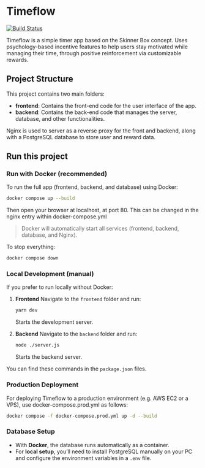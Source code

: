 # Timeflow
[![Build Status](https://github.com/Balaguru4580/TimeFlow/actions/workflows/docker-image.yml/badge.svg?branch=master)](https://github.com/Balaguru4580/TimeFlow/actions/workflows/docker-image.yml)

Timeflow is a simple timer app based on the Skinner Box concept. Uses psychology-based incentive features to help users stay motivated while managing their time, through positive reinforcement via customizable rewards.

## Project Structure

This project contains two main folders:

* **frontend**: Contains the front-end code for the user interface of the app.
* **backend**: Contains the back-end code that manages the server, database, and other functionalities.

Nginx is used to server as a reverse proxy for the front and backend, along with a PostgreSQL database to store user and reward data.

## Run this project

### Run with Docker (recommended)

To run the full app (frontend, backend, and database) using Docker:

```bash
docker compose up --build
```

Then open your browser at localhost, at port 80. This can be changed in the nginx entry within docker-compose.yml

> Docker will automatically start all services (frontend, backend, database, and Nginx).

To stop everything:

```bash
docker compose down
```

### Local Development (manual)

If you prefer to run locally without Docker:

1. **Frontend**
   Navigate to the `frontend` folder and run:

   ```bash
   yarn dev
   ```

   Starts the development server.

2. **Backend**
   Navigate to the `backend` folder and run:

   ```bash
   node ./server.js
   ```

   Starts the backend server.

You can find these commands in the `package.json` files.


### Production Deployment

For deploying Timeflow to a production environment (e.g. AWS EC2 or a VPS), use docker-compose.prod.yml as follows:

```bash
docker compose -f docker-compose.prod.yml up -d --build
```

### Database Setup

* With **Docker**, the database runs automatically as a container.
* For **local setup**, you’ll need to install PostgreSQL manually on your PC and configure the environment variables in a `.env` file.
